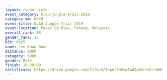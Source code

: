 ```yaml
---
layout: runner-info 
event_category: klau-jungle-trail-2019 
category_km: 60KM 
event-title: KLAU Jungle Trail 2019 
event-location: Pasar Sg Klau, Pahang, Malaysia 
overall_rank: 18
gender_rank: 15
bib: 6025
name: Lee Kuan Quan
distance: 60KM
category: 60KM
gender: Male
finish: 10-39-00
certificate: https-//drive.google.com/file/d/1hpor7aEvmFw8Ap43c5d1rrW4Fg4oxiav/view?usp=sharing
---
```

